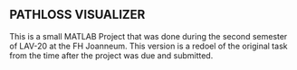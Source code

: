 ## PATHLOSS VISUALIZER
This is a small MATLAB Project that was done during the second semester of LAV-20 at the FH Joanneum. 
This version is a redoel of the original task from the time after the project was due and submitted. 
